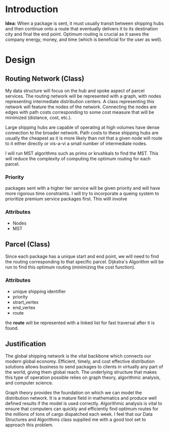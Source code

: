 # Introduction 
**Idea:** When a package is sent, it must usually transit between shipping hubs and then continue onto a route that eventually delivers it to its destination city and final the end point. Optimum routing is crucial as it saves the company energy, money, and time (which is beneficial for the user as well). 
# Design

## Routing Network (Class)
My data structure will focus on the hub and spoke aspect of parcel services. The routing network will be represented with a graph, with nodes representing intermediate distribution centers. A class representing this network will feature the nodes of the network. Connecting the nodes are edges with path costs corresponding to some cost measure that will be minimized (distance, cost, etc.). 

Large shipping hubs are capable of operating at high volumes have dense connection to the broader network. Path costs to these shipping hubs are usually the cheapest as it is more likely than not that a given node will route to it either directly or vis-a-vi a small number of intermediate nodes. 

I will run MST algorithms such as prims or krushkals to find the MST. This will reduce the complexity of computing the optimum routing for each parcel. 

### Priority
packages sent with a higher tier service will be given priority and will have more rigorous time constraints. I will try to incorporate a queing system to prioritize premium service packages first. This willl involve 
### Attributes 
- Nodes 
- MST 
## Parcel (Class)
Since each package has a unique start and end point, we will need to find the routing corresponding to that specific parcel. Dijkstra's Algorithm will be run to find this optimum routing (minimizing the cost function). 
### Attributes
- unique shipping identifier 
- priority
- strart_vertex
- end_vertex 
- route 

the **route** will be represented with a linked list for fast traversal after it is found. 
## Justification 
The global shipping network is the vital backbone which connects our modern global economy. Efficient, timely, and cost effective distribution solutions allows business to send packages to clients in virtually any part of the world, giving them global reach. The underlying structure that makes this type of operation possible relies on graph theory, algorithmic analysis, and computer science. 

Graph theory provides the foundation on which we can model the distribution network. It is a mature field in mathematics and produce well defined results if the model is used correctly. Algorithmic analysis is vital to ensure that computers can quickly and efficiently find optimum routes for the millions of tons of cargo dispatched each week. I feel that our Data Structures and Algorithms class supplied me with a good tool set to approach this problem. 

